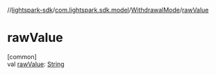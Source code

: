 //[lightspark-sdk](../../../index.md)/[com.lightspark.sdk.model](../index.md)/[WithdrawalMode](index.md)/[rawValue](raw-value.md)

# rawValue

[common]\
val [rawValue](raw-value.md): [String](https://kotlinlang.org/api/latest/jvm/stdlib/kotlin/-string/index.html)
